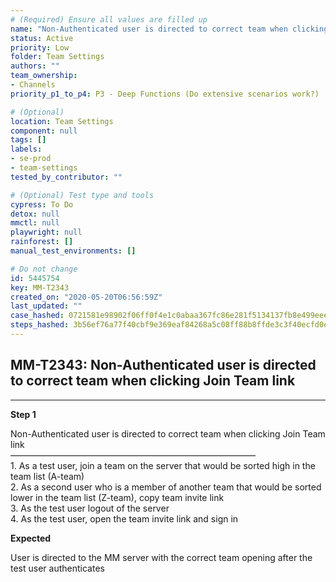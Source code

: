 ```yaml
---
# (Required) Ensure all values are filled up
name: "Non-Authenticated user is directed to correct team when clicking Join Team link"
status: Active
priority: Low
folder: Team Settings
authors: ""
team_ownership:
- Channels
priority_p1_to_p4: P3 - Deep Functions (Do extensive scenarios work?)

# (Optional)
location: Team Settings
component: null
tags: []
labels:
- se-prod
- team-settings
tested_by_contributor: ""

# (Optional) Test type and tools
cypress: To Do
detox: null
mmctl: null
playwright: null
rainforest: []
manual_test_environments: []

# Do not change
id: 5445754
key: MM-T2343
created_on: "2020-05-20T06:56:59Z"
last_updated: ""
case_hashed: 0721581e98902f06ff0f4e1c0abaa367fc86e281f5134137fb8e499eee10f500369e474d2a57880407c6ee53ba4d2f79
steps_hashed: 3b56ef76a77f40cbf9e369eaf84268a5c08ff88b8ffde3c3f40ecfd0ec7220ac613838a4651080e7881eba09b5baff04
---
```


<!-- (Auto-generated) Based on frontmatter's "key" and "name" -->

## MM-T2343: Non-Authenticated user is directed to correct team when clicking Join Team link

---

**Step 1**

Non-Authenticated user is directed to correct team when clicking Join Team link\
————————————————————————————\
1\. As a test user, join a team on the server that would be sorted high in the team list (A-team)\
2\. As a second user who is a member of another team that would be sorted lower in the team list (Z-team), copy team invite link\
3\. As the test user logout of the server\
4\. As the test user, open the team invite link and sign in

**Expected**

User is directed to the MM server with the correct team opening after the test user authenticates
